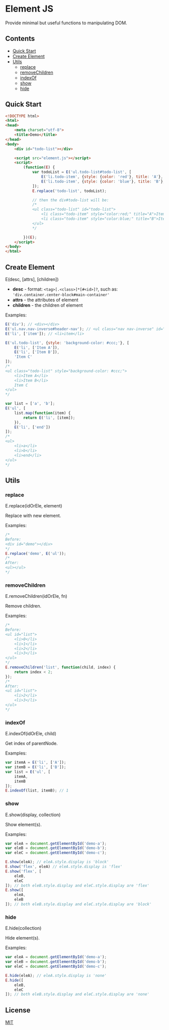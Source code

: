# Element JS
Provide minimal but useful functions to manipulating DOM.

## Contents
* [Quick Start](#quick-start)
* [Create Element](#create-element)
* [Utils](#utils)
    * [replace](#replace)
    * [removeChildren](#removechildren)
    * [indexOf](#indexof)
    * [show](#show)
    * [hide](#hide)

## Quick Start

```html
<!DOCTYPE html>
<html>
<head>
    <meta charset="utf-8">
    <title>Demo</title>
</head>
<body>
    <div id="todo-list"></div>

    <script src="element.js"></script>
    <script>
        (function(E) {
            var todoList = E('ul.todo-list#todo-list', [
                E('li.todo-item', {style: {color: 'red'}, title: 'A'}, ['Item A']),
                E('li.todo-item', {style: {color: 'blue'}, title: 'B'}, ['Item B'])
            ]);
            E.replace('todo-list', todoList);

            // then the div#todo-list will be:
            /*
            <ul class="todo-list" id="todo-list">
                <li class="todo-item" style="color:red;" title="A">Item A</li>
                <li class="todo-item" style="color:blue;" title="B">Item B</li>
            </ul>
            */

        })(E);
    </script>
</body>
</html>
```

## Create Element

E(desc, [attrs], [children])

* __desc__ - format: `<tag>[.<class>]*[#<id>]?`, such as: `'div.container.center-block#main-container'`
* __attrs__ - the attributes of element
* __children__ - the children of element

Examples:

```js
E('div'); // <div></div>
E('ul.nav.nav-inverse#header-nav'); // <ul class="nav nav-inverse" id="header-nav"></ul>
E('li', ['item']); // <li>item</li>

E('ul.todo-list', {style: 'background-color: #ccc;'}, [
    E('li', ['Item A']),
    E('li', ['Item B']),
    'Item C'
]);
/*
<ul class="todo-list" style="background-color: #ccc;">
    <li>Item A</li>
    <li>Item B</li>
    Item C
</ul>
*/

var list = ['a', 'b'];
E('ul', [
    list.map(function(item) {
        return E('li', [item]);
    }),
    E('li', ['end'])
]);
/*
<ul>
    <li>a</li>
    <li>b</li>
    <li>end</li>
</ul>
*/

```

## Utils

### replace
E.replace(idOrEle, element)

Replace with new element.

Examples:

```js
/*
Before:
<div id="demo"></div>
*/
E.replace('demo', E('ul'));
/*
After:
<ul></ul>
*/
```

### removeChildren
E.removeChildren(idOrEle, fn)

Remove children.

Examples:

```js
/*
Before:
<ul id="list">
    <li>0</li>
    <li>1</li>
    <li>2</li>
    <li>3</li>
</ul>
*/
E.removeChildren('list', function(child, index) {
    return index < 2;
});
/*
After:
<ul id="list">
    <li>2</li>
    <li>3</li>
</ul>
*/
```

### indexOf
E.indexOf(idOrEle, child)

Get index of parentNode.

Examples:

```js
var itemA = E('li', ['A']);
var itemB = E('li', ['B']);
var list = E('ul', [
    itemA,
    itemB
]);
E.indexOf(list, itemB); // 1
```

### show
E.show(display, collection)

Show element(s).

Examples:

```js
var eleA = document.getElementById('demo-a');
var eleB = document.getElementById('demo-b');
var eleC = document.getElementById('demo-c');

E.show(eleA); // eleA.style.display is 'block'
E.show('flex', eleA) // eleA.style.display is 'flex'
E.show('flex', [
    eleB,
    eleC
]); // both eleB.style.display and eleC.style.display are 'flex'
E.show([
    eleA,
    eleB
]); // both eleB.style.display and eleC.style.display are 'block'

```

### hide
E.hide(collection)

Hide element(s).

Examples:

```js
var eleA = document.getElementById('demo-a');
var eleB = document.getElementById('demo-b');
var eleC = document.getElementById('demo-c');

E.hide(eleA); // eleA.style.display is 'none'
E.hide([
    eleB,
    eleC
]); // both eleB.style.display and eleC.style.display are 'none'

```

## License
[MIT](./LICENSE)

